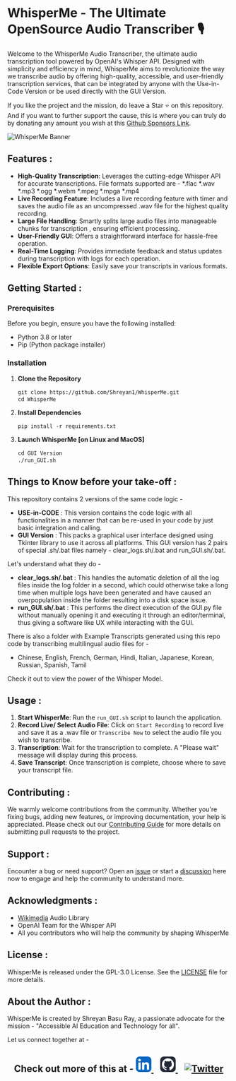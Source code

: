 # WhisperMe - The Ultimate OpenSource Audio Transcriber 🎙️

Welcome to the WhisperMe Audio Transcriber, the ultimate audio transcription tool powered by OpenAI's Whisper API. Designed with simplicity and efficiency in mind, WhisperMe aims to revolutionize the way we transcribe audio by offering high-quality, accessible, and user-friendly transcription services, that can be integrated by anyone with the Use-in-Code Version or be used directly with the GUI Version.

If you like the project and the mission, do leave a Star ⭐ on this repository. And if you want to further support the cause, this is where you can truly do by donating any amount you wish at this [Github Sponsors Link](https://github.com/sponsors/Shreyan1/).

![WhisperMe Banner](https://github.com/Shreyan1/WhisperMe-Audio-Transcriber/blob/f976336968e9f968d2201065b3911ba8cb7f4558/WhisperMe%20Banner.png)

## Features :

- **High-Quality Transcription**: Leverages the cutting-edge Whisper API for accurate transcriptions. File formats supported are - *.flac *.wav *.mp3 *.ogg *.webm *.mpeg *.mpga *.mp4
- **Live Recording Feature**: Includes a live recording feature with timer and saves the audio file as an uncompressed .wav file for the highest quality recording.
- **Large File Handling**: Smartly splits large audio files into manageable chunks for transcription , ensuring efficient processing.
- **User-Friendly GUI**: Offers a straightforward interface for hassle-free operation.
- **Real-Time Logging**: Provides immediate feedback and status updates during transcription with logs for each operation.
- **Flexible Export Options**: Easily save your transcripts in various formats.

## Getting Started :

### Prerequisites

Before you begin, ensure you have the following installed:
- Python 3.8 or later
- Pip (Python package installer)

### Installation

1. **Clone the Repository**

   ```
   git clone https://github.com/Shreyan1/WhisperMe.git
   cd WhisperMe
   ```

2. **Install Dependencies**

   ```
   pip install -r requirements.txt
   ```

3. **Launch WhisperMe [on Linux and MacOS]**

   ```
   cd GUI Version
   ./run_GUI.sh
   ```

## Things to Know before your take-off :

This repository contains 2 versions of the same code logic - 
- **USE-in-CODE** : This version contains the code logic with all functionalities in a manner that can be re-used in your code by just basic integration and calling.
- **GUI Version** :  This packs a graphical user interface designed using Tkinter library to use it across all platforms. This GUI version has 2 pairs of special .sh/.bat files namely - clear_logs.sh/.bat and run_GUI.sh/.bat.

Let's understand what they do - 
- **clear_logs.sh/.bat** : This handles the automatic deletion of all the log files inside the log folder in a second, which could otherwise take a long time when multiple logs have been generated and have caused an overpopulation inside the folder resulting into a disk space issue.
- **run_GUI.sh/.bat** : This performs the direct execution of the GUI.py file without manually opening it and executing it through an editor/terminal, thus giving a software like UX while interacting with the GUI.

There is also a folder with Example Transcripts generated using this repo code by transcribing multilingual audio files for - 
- Chinese, English, French, German, Hindi, Italian, Japanese, Korean, Russian, Spanish, Tamil

Check it out to view the power of the Whisper Model.

## Usage :

1. **Start WhisperMe**: Run the `run_GUI.sh` script to launch the application.
2. **Record Live/ Select Audio File**: Click on `Start Recording` to record live and save it as a .wav file or `Transcribe Now` to select the audio file you wish to transcribe.
3. **Transcription**: Wait for the transcription to complete. A "Please wait" message will display during this process.
4. **Save Transcript**: Once transcription is complete, choose where to save your transcript file.


## Contributing :

We warmly welcome contributions from the community. Whether you're fixing bugs, adding new features, or improving documentation, your help is appreciated. Please check out our [Contributing Guide](CONTRIBUTING.md) for more details on submitting pull requests to the project.

## Support :

Encounter a bug or need support? Open an [issue](https://github.com/Shreyan1/WhisperMe/issues) or start a [discussion](https://github.com/Shreyan1/WhisperMe-Audio-Transcriber/discussions) here now to engage and help the community to understand more.

## Acknowledgments :

- [Wikimedia](https://commons.wikimedia.org/wiki/Category:Audio_files_by_language) Audio Library
- OpenAI Team for the Whisper API
- All you contributors who will help the community by shaping WhisperMe

## License :

WhisperMe is released under the GPL-3.0 License. See the [LICENSE](https://github.com/Shreyan1/WhisperMe-Audio-Transcriber/blob/main/LICENSE) file for more details.

## About the Author :

WhisperMe is created by Shreyan Basu Ray, a passionate advocate for the mission - "Accessible AI Education and Technology for all".

Let us connect together at - 
<h2 align="center">
  Check out more of this at - 
  <a href="https://www.linkedin.com/in/shreyanbasuray/">
    <img src="https://github.com/tandpfun/skill-icons/blob/main/icons/LinkedIn.svg" alt="LinkedIn" width="35" height="35"/>
  </a>
  <a href="https://github.com/Shreyan1/WhisperMe-Audio-Transcriber" style="margin: 0 15px;">
    <img src="https://raw.githubusercontent.com/tandpfun/skill-icons/af89bcc5e478013caaa514c31a3789f25e818193/icons/Github-Dark.svg" alt="GitHub" width="35" height="35"/>
  </a>
  <a href="https://twitter.com/theengineerboy1">
    <img src="https://upload.wikimedia.org/wikipedia/commons/thumb/5/57/X_logo_2023_%28white%29.png/600px-X_logo_2023_%28white%29.png" alt="Twitter" width="35" height="35"/>
  </a>
</h2>
<br>
